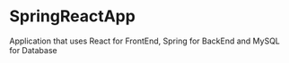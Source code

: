 # SpringReactApp
 Application that uses React for FrontEnd, Spring for BackEnd and MySQL for Database 
